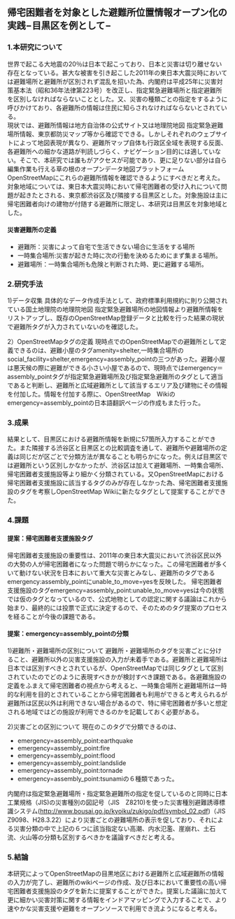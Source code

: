 ## 帰宅困難者を対象とした避難所位置情報オープン化の実践−目黒区を例として−
### 1.本研究について

世界で起こる大地震の20％は日本で起こっており、日本と災害は切り離せない存在となっている。甚大な被害を引き起こした2011年の東日本大震災時においては避難場所と避難所が区別されず混乱を招いた為、内閣府は平成25年に災害対策基本法（昭和36年法律第223号）を改正し、指定緊急避難場所と指定避難所を区別しなければならないこととした。又、災害の種類ごとの指定をするように呼びかけており、各避難所の情報は住民に知らされなければならないとされている。
<br>現状では、避難所情報は地方自治体の公式サイト又は地理院地図 指定緊急避難場所情報、東京都防災マップ等から確認でできる。しかしそれぞれのウェブサイトによって地図表現が異なり、避難所マップ自体も行政区全域を表現する反面、各避難所への細かな道路が判読しづらく、ナビゲーション目的には適していない。そこで、本研究では誰もがアクセスが可能であり、更に足りない部分は自ら編集作業も行える草の根のオープンデータ地図プラットフォームOpenStreetMapにこれらの避難所情報を確認できるようにすべきだと考えた。対象地域については、東日本大震災時において帰宅困難者の受け入れについて問題が起きたとされる、東京都渋谷区及び隣接する目黒区とした。対象施設は主に帰宅困難者向けの建物が付随する避難所に限定し、本研究は目黒区を対象地域とした。

#### 災害避難所の定義
* 避難所：災害によって自宅で生活できない場合に生活をする場所
* 一時集合場所:災害が起きた時に次の行動を決めるためにまず集まる場所。
* 避難場所：一時集合場所も危険と判断された時、更に避難する場所。

### 2.研究手法

1)データ収集
具体的なデータ作成手法として、政府標準利用規約に則り公開されている国土地理院の地理院地図 指定緊急避難場所の地図情報より避難所情報をリストアップし、既存のOpenStreetMap登録データと比較を行った結果の現状で避難所タグが入力されていないのを確認した。


2）OpenStreetMapタグの定義
現時点でのOpenStreetMapでの避難所として定義できるのは、避難小屋のタグamenity=shelter,一時集合場所のsocial_facility=shelter,emergency=assembly_pointの三つがあった。避難小屋は悪天候の際に避難ができる小さい小屋であるので、現時点ではemergency＝assembly_pointタグが指定緊急避難場所及び指定緊急避難所のタグとして適当であると判断し、避難所と広域避難所として該当するエリア及び建物にその情報を付加した。情報を付加する際に、OpenStreetMap　Wikiのemergency=assembly_pointの日本語翻訳ページの作成もまた行った。

### 3.成果

結果として、目黒区における避難所情報を新規に57箇所入力することができた。また隣接する渋谷区と目黒区との比較調査を通して、避難所や避難場所の定義は同じだが区ごとで分類方法が異なることも明らかになった。例えば目黒区では避難所という区別しかなかったが、渋谷区は加えて避難場所、一時集合場所、帰宅困難者支援施設等より細かく分類されている。又OpenStreetMapにおける帰宅困難者支援施設に該当するタグのみが存在しなかった為、帰宅困難者支援施設のタグを考察しOpenStreetMap Wikiに新たなタグとして提案することができた。

### 4.課題
#### 提案：帰宅困難者支援施設タグ

帰宅困難者支援施設の重要性は、2011年の東日本大震災において渋谷区民以外の大勢の人が帰宅困難者になった問題で明らかになった。この帰宅困難者が多くいて動けない状況を日本において重大な災害とみなし、避難所のタグであるemergency:assembly_pointにunable_to_move=yesを反映した。
帰宅困難者支援施設のタグemergency=assembly_point:unable_to_move=yesは今の状態では仮のタグとなっているので、公式地物としての認定に関する議論はこれから始まり、最終的には投票で正式に決定するので、そのためのタグ提案のプロセスを経ることが今後の課題である。

#### 提案：emergency=assembly_pointの分類
1)避難所・避難場所の区別について
避難所・避難場所のタグを災害ごとに分けること、避難所以外の災害支援施設の入力が未着手である。避難所と避難場所は日本では区別すべきとされているが、OpenStreetMapでは同じタグとして区別されていたのでどのように表現すべきかが検討すべき課題である。各避難施設の定義をふまえて帰宅困難者の視点から考えると、一時集合場所と避難場所は一時的な利用を目的とされていることから帰宅困難者も利用ができると考えられるが避難所は区民以外は利用できない場合があるので、特に帰宅困難者が多いと想定される地域ではどの施設が利用できるのかを記載しておく必要がある。

2)災害ごとの区別について
現在のこのタグで分類できるのは、

* emergency=assembly_point:earthquake 
* emergency=assembly_point:fire
* emergency=assembly_point:flood
* emergency=assembly_point:landslide
* emergency=assembly_point:tornade
* emergency=assembly_point:tsunamiの６種類であった。

内閣府は指定緊急避難場所・指定緊急避難所の指定を促しているのと同時に日本工業規格（JIS)の災害種別の図記号（JIS　Z8210)を使った災害種別避難誘導標識システム(http://www.bousai.go.jp/kyoiku/zukigo/pdf/symbol_02.pdf)（JIS　Z9098、H28.3.22）により災害ごとの避難場所の表示を促しており、それによる災害分類の中で上記の６つに該当指定ない高潮、内水氾濫、崖崩れ、土石流、火山等の分類も区別するべきかを議論すべきだと考える。

### 5.結論
本研究によってOpenStreetMapの目黒地区における避難所と広域避難所の情報の入力が完了し、避難所のwikiページの作成、及び日本において重要性の高い帰宅困難者支援施設のタグを新たに提案することができた。提案した議論に加えて更に細かい災害対策に関する情報をインドアマッピングで入力することで、より速やかな災害支援や避難をオープンソースで利用でき流ようになると考える。


